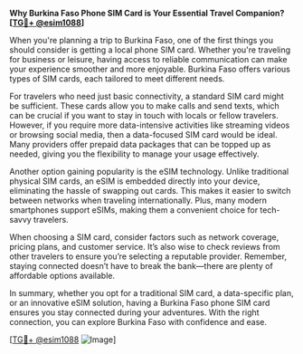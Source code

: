 **Why Burkina Faso Phone SIM Card is Your Essential Travel Companion? [[TG💪+ @esim1088](https://t.me/s/esim1088)]**

When you're planning a trip to Burkina Faso, one of the first things you should consider is getting a local phone SIM card. Whether you're traveling for business or leisure, having access to reliable communication can make your experience smoother and more enjoyable. Burkina Faso offers various types of SIM cards, each tailored to meet different needs.

For travelers who need just basic connectivity, a standard SIM card might be sufficient. These cards allow you to make calls and send texts, which can be crucial if you want to stay in touch with locals or fellow travelers. However, if you require more data-intensive activities like streaming videos or browsing social media, then a data-focused SIM card would be ideal. Many providers offer prepaid data packages that can be topped up as needed, giving you the flexibility to manage your usage effectively.

Another option gaining popularity is the eSIM technology. Unlike traditional physical SIM cards, an eSIM is embedded directly into your device, eliminating the hassle of swapping out cards. This makes it easier to switch between networks when traveling internationally. Plus, many modern smartphones support eSIMs, making them a convenient choice for tech-savvy travelers.

When choosing a SIM card, consider factors such as network coverage, pricing plans, and customer service. It’s also wise to check reviews from other travelers to ensure you’re selecting a reputable provider. Remember, staying connected doesn’t have to break the bank—there are plenty of affordable options available.

In summary, whether you opt for a traditional SIM card, a data-specific plan, or an innovative eSIM solution, having a Burkina Faso phone SIM card ensures you stay connected during your adventures. With the right connection, you can explore Burkina Faso with confidence and ease. 

[[TG💪+ @esim1088](https://t.me/s/esim1088) ![Image](https://i.postimg.cc/Y0z9fWf4/image.png)]